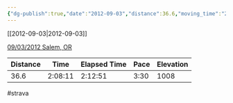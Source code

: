 ```yaml
---
{"dg-publish":true,"date":"2012-09-03","distance":36.6,"moving_time":"2:08:11","elapsed_time":"2:12:51","pace":"3:30","total_elevation_gain":1008,"url":"https://www.strava.com/activities/21278403","permalink":"/01-personal/strava/2012-09-03-09-03-2012-salem-or/","dgPassFrontmatter":true}
---
```



[[2012-09-03\|2012-09-03]]

[09/03/2012 Salem, OR](https://www.strava.com/activities/21278403)

| Distance | Time    | Elapsed Time | Pace | Elevation |
| -------- | ------- | ------------ | ---- | --------- |
| 36.6     | 2:08:11 | 2:12:51      | 3:30 | 1008      |




#strava
